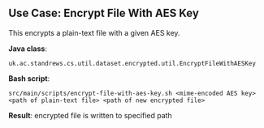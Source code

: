 ## Use Case: Encrypt File With AES Key

This encrypts a plain-text file with a given AES key.

**Java class**:
 
    uk.ac.standrews.cs.util.dataset.encrypted.util.EncryptFileWithAESKey
 
**Bash script**:
 
    src/main/scripts/encrypt-file-with-aes-key.sh <mime-encoded AES key> <path of plain-text file> <path of new encrypted file>
 
**Result**: encrypted file is written to specified path
